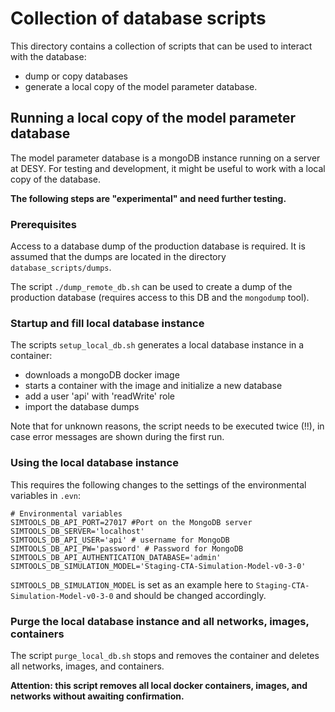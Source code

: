 # Collection of database scripts

This directory contains a collection of scripts that can be used to interact with the database:

* dump or copy databases
* generate a local copy of the model parameter database.

## Running a local copy of the model parameter database

The model parameter database is a mongoDB instance running on a server at DESY.
For testing and development, it might be useful to work with a local copy of the database.

**The following steps are "experimental" and need further testing.**

### Prerequisites

Access to a database dump of the production database is required. It is assumed that the dumps
are located in the directory `database_scripts/dumps`.

The script `./dump_remote_db.sh` can be used to create a dump of the production database (requires access to this DB and the `mongodump` tool).

### Startup and fill local database instance

The scripts `setup_local_db.sh` generates a local database instance in a container:

* downloads a mongoDB docker image
* starts a container with the image and initialize a new database
* add a user 'api' with 'readWrite' role
* import the database dumps

Note that for unknown reasons, the script needs to be executed twice (!!), in case error messages are shown during the first run.

### Using the local database instance

This requires the following changes to the settings of the environmental variables in `.evn`:

```console
# Environmental variables
SIMTOOLS_DB_API_PORT=27017 #Port on the MongoDB server
SIMTOOLS_DB_SERVER='localhost'
SIMTOOLS_DB_API_USER='api' # username for MongoDB
SIMTOOLS_DB_API_PW='password' # Password for MongoDB
SIMTOOLS_DB_API_AUTHENTICATION_DATABASE='admin'
SIMTOOLS_DB_SIMULATION_MODEL='Staging-CTA-Simulation-Model-v0-3-0'
```

`SIMTOOLS_DB_SIMULATION_MODEL` is set as an example here to `Staging-CTA-Simulation-Model-v0-3-0` and should be changed accordingly.


### Purge the local database instance and all networks, images, containers

The script `purge_local_db.sh` stops and removes the container and deletes all networks, images, and containers.

**Attention: this script removes all local docker containers, images, and networks without awaiting confirmation.**

